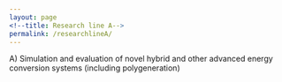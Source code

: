 ```yaml
---
layout: page
<!--title: Research line A-->
permalink: /researchlineA/ 
---
```


A) Simulation and evaluation of novel hybrid and other advanced energy conversion systems (including polygeneration)

